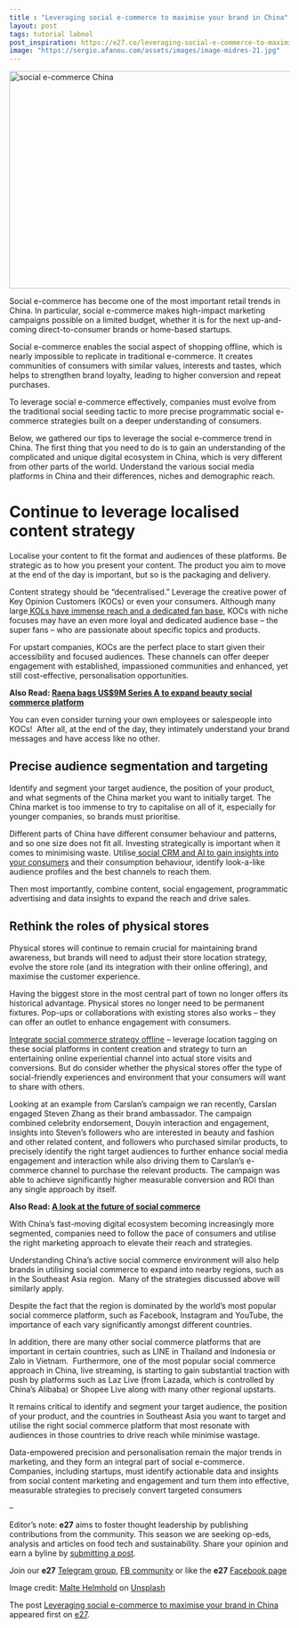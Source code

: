 ```yaml
---
title : "Leveraging social e-commerce to maximise your brand in China"
layout: post
tags: tutorial labnol
post_inspiration: https://e27.co/leveraging-social-e-commerce-to-maximize-your-brand-in-china-20210412/
image: "https://sergio.afanou.com/assets/images/image-midres-21.jpg"
---
```


<img loading="lazy" class="aligncenter wp-image-413913 size-full" src="https://e27.co/wp-content/uploads/2021/04/malte-helmhold-mRPJ6Vx3VLA-unsplash.jpg" alt="social e-commerce China" width="690" height="390" />
<p>Social e-commerce has become one of the most important retail trends in China. In particular, social e-commerce makes high-impact marketing campaigns possible on a limited budget, whether it is for the next up-and-coming direct-to-consumer brands or home-based startups.</p>
<p>Social e-commerce enables the social aspect of shopping offline, which is nearly impossible to replicate in traditional e-commerce. It creates communities of consumers with similar values, interests and tastes, which helps to strengthen brand loyalty, leading to higher conversion and repeat purchases.</p>
<p>To leverage social e-commerce effectively, companies must evolve from the traditional social seeding tactic to more precise programmatic social e-commerce strategies built on a deeper understanding of consumers.</p>
<p>Below, we gathered our tips to leverage the social e-commerce trend in China. The first thing that you need to do is to gain an understanding of the complicated and unique digital ecosystem in China, which is very different from other parts of the world. Understand the various social media platforms in China and their differences, niches and demographic reach.</p>
<h1>Continue to leverage localised content strategy</h1>
<p>Localise your content to fit the format and audiences of these platforms. Be strategic as to how you present your content. The product you aim to move at the end of the day is important, but so is the packaging and delivery.</p>
<p>Content strategy should be “decentralised.” Leverage the creative power of Key Opinion Customers (KOCs) or even your consumers. Although many large<a rel="follow" href="https://e27.co/reyin-uses-kols-monetize-concert-lifestyle-business-20170227/"> KOLs have immense reach and a dedicated fan base</a>, KOCs with niche focuses may have an even more loyal and dedicated audience base – the super fans – who are passionate about specific topics and products.</p>
<p>For upstart companies, KOCs are the perfect place to start given their accessibility and focused audiences. These channels can offer deeper engagement with established, impassioned communities and enhanced, yet still cost-effective, personalisation opportunities.</p>
<p><strong>Also Read: <a rel="follow" href="https://e27.co/raena-bags-us9m-series-a-to-expand-beauty-social-commerce-platform-20210226/">Raena bags US$9M Series A to expand beauty social commerce platform</a></strong></p>
<p>You can even consider turning your own employees or salespeople into KOCs!  After all, at the end of the day, they intimately understand your brand messages and have access like no other.</p>
<h2>Precise audience segmentation and targeting</h2>
<p>Identify and segment your target audience, the position of your product, and what segments of the China market you want to initially target. The China market is too immense to try to capitalise on all of it, especially for younger companies, so brands must prioritise.</p>
<p>Different parts of China have different consumer behaviour and patterns, and so one size does not fit all. Investing strategically is important when it comes to minimising waste. Utilise<a rel="follow" href="https://e27.co/how-startups-can-improve-customer-engagement-and-grow-ltv-ratio-20201228/"> social CRM and AI to gain insights into your consumers</a> and their consumption behaviour, identify look-a-like audience profiles and the best channels to reach them.</p>
<p>Then most importantly, combine content, social engagement, programmatic advertising and data insights to expand the reach and drive sales.</p>
<h2>Rethink the roles of physical stores</h2>
<p>Physical stores will continue to remain crucial for maintaining brand awareness, but brands will need to adjust their store location strategy, evolve the store role (and its integration with their online offering), and maximise the customer experience.</p>
<p>Having the biggest store in the most central part of town no longer offers its historical advantage. Physical stores no longer need to be permanent fixtures. Pop-ups or collaborations with existing stores also works – they can offer an outlet to enhance engagement with consumers.</p>
<p><a rel="follow" href="https://e27.co/we-want-to-blur-the-lines-between-the-offline-and-online-worlds-zilingo-ceo-ankiti-bose-20190212/">Integrate social commerce strategy offline</a> – leverage location tagging on these social platforms in content creation and strategy to turn an entertaining online experiential channel into actual store visits and conversions. But do consider whether the physical stores offer the type of social-friendly experiences and environment that your consumers will want to share with others.</p>
<p>Looking at an example from Carslan&#8217;s campaign we ran recently, Carslan engaged Steven Zhang as their brand ambassador. The campaign combined celebrity endorsement, Douyin interaction and engagement, insights into Steven’s followers who are interested in beauty and fashion and other related content, and followers who purchased similar products, to precisely identify the right target audiences to further enhance social media engagement and interaction while also driving them to Carslan’s e-commerce channel to purchase the relevant products. The campaign was able to achieve significantly higher measurable conversion and ROI than any single approach by itself.</p>
<p><strong>Also Read: <a rel="follow" href="https://e27.co/a-look-at-the-future-of-social-commerce-20190514/">A look at the future of social commerce</a></strong></p>
<p>With China’s fast-moving digital ecosystem becoming increasingly more segmented, companies need to follow the pace of consumers and utilise the right marketing approach to elevate their reach and strategies.</p>
<p>Understanding China’s active social commerce environment will also help brands in utilising social commerce to expand into nearby regions, such as in the Southeast Asia region.  Many of the strategies discussed above will similarly apply.</p>
<p>Despite the fact that the region is dominated by the world’s most popular social commerce platform, such as Facebook, Instagram and YouTube, the importance of each vary significantly amongst different countries.</p>
<p>In addition, there are many other social commerce platforms that are important in certain countries, such as LINE in Thailand and Indonesia or Zalo in Vietnam.  Furthermore, one of the most popular social commerce approach in China, live streaming, is starting to gain substantial traction with push by platforms such as Laz Live (from Lazada, which is controlled by China’s Alibaba) or Shopee Live along with many other regional upstarts.</p>
<p>It remains critical to identify and segment your target audience, the position of your product, and the countries in Southeast Asia you want to target and utilise the right social commerce platform that most resonate with audiences in those countries to drive reach while minimise wastage.</p>
<p>Data-empowered precision and personalisation remain the major trends in marketing, and they form an integral part of social e-commerce. Companies, including startups, must identify actionable data and insights from social content marketing and engagement and turn them into effective, measurable strategies to precisely convert targeted consumers</p>
<p>&#8211;</p>
<p class="p1"><span class="s1">Editor’s note: <strong>e27</strong> aims to foster thought leadership by publishing contributions from the community. This season we are seeking op-eds, analysis and articles on food tech and sustainability. Share your opinion and earn a byline by <a rel="follow" href="https://e27.co/contributor"><span class="s2">submitting a post</span></a>.</span></p>
<p class="p1"><span class="s1">Join our <strong>e27</strong> <a rel="follow" href="https://t.me/joinchat/HmTbfBcGCZeykhM8NOlQ-g"><span class="s2">Telegram group</span></a>, <a rel="follow" href="https://www.facebook.com/groups/e27co/permalink/886904662065955/">FB community</a> or like the <strong>e27</strong> <a rel="follow" href="https://www.facebook.com/e27/?ref=your_pages"><span class="s2">Facebook page</span></a></span></p>
<p>Image credit: <a rel="follow" href="https://unsplash.com/@maltehelmhold?utm_source=unsplash&amp;utm_medium=referral&amp;utm_content=creditCopyText">Malte Helmhold</a> on <a rel="follow" href="https://unsplash.com/s/photos/livestream?utm_source=unsplash&amp;utm_medium=referral&amp;utm_content=creditCopyText">Unsplash</a></p>
<p>The post <a rel="nofollow" href="https://e27.co/leveraging-social-e-commerce-to-maximize-your-brand-in-china-20210412/">Leveraging social e-commerce to maximise your brand in China</a> appeared first on <a rel="nofollow" href="https://e27.co">e27</a>.</p>
